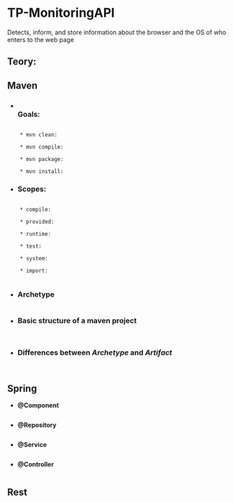 # TP-MonitoringAPI
Detects, inform, and store information about the browser and the OS of who enters to the web page

## Teory:

## Maven

 * ### <br>Goals: <br>
```

    * mvn clean:
    
    * mvn compile:
    
    * mvn package:
    
    * mvn install:

```
    

 * ### Scopes: 
```  
  
    * compile:
     
    * provided:
    
    * runtime:
    
    * test:
    
    * system:
    
    * import:
    
```
    

 * ### Archetype
```

```


 * ### Basic structure of a maven project
```


```


 * ### Differences between *Archetype* and *Artifact*
```


```
  
## Spring

  * **@Component**
  ```
  ```
  * **@Repository**
  ```
  ```
  * **@Service**
  ```
  ```
  * **@Controller**
  ```
  ```
  
## Rest

